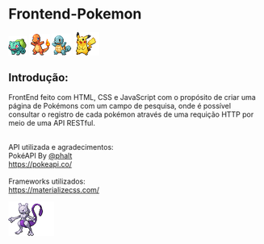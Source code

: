# Frontend-Pokemon
![](https://raw.githubusercontent.com/PokeAPI/sprites/master/sprites/pokemon/versions/generation-v/black-white/animated/1.gif)
![](https://raw.githubusercontent.com/PokeAPI/sprites/master/sprites/pokemon/versions/generation-v/black-white/animated/4.gif)
![](https://raw.githubusercontent.com/PokeAPI/sprites/master/sprites/pokemon/versions/generation-v/black-white/animated/7.gif)
![](https://raw.githubusercontent.com/PokeAPI/sprites/master/sprites/pokemon/versions/generation-v/black-white/animated/25.gif)
## Introdução:

FrontEnd feito com HTML, CSS e JavaScript com o propósito de criar uma página de Pokémons com um campo de pesquisa, onde é possível consultar o registro de cada pokémon através de uma requição HTTP por meio de uma API RESTful.
<br>
<br>

API utilizada e agradecimentos:
<br>
PokéAPI By [@phalt](https://github.com/phalt)
<br> https://pokeapi.co/
<br>
<br>
Frameworks utilizados: <br> https://materializecss.com/

![](https://raw.githubusercontent.com/PokeAPI/sprites/master/sprites/pokemon/versions/generation-v/black-white/animated/150.gif)
